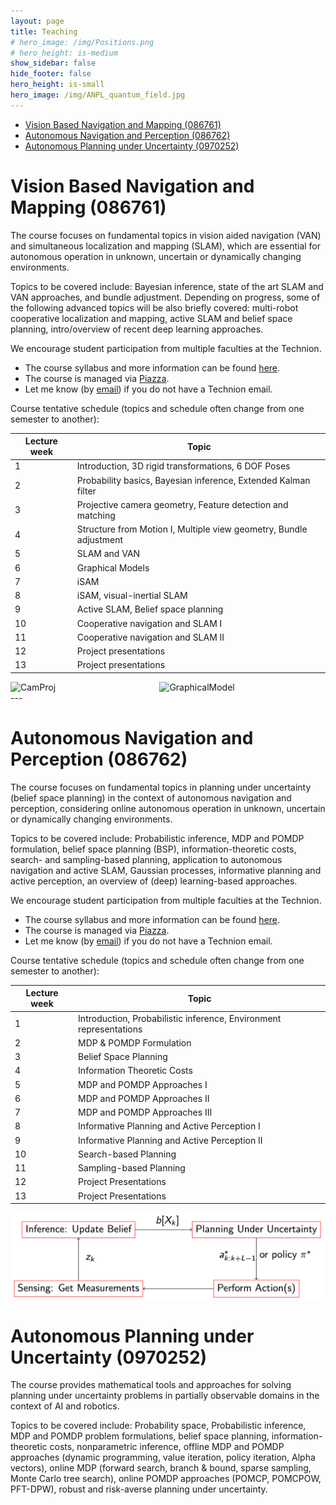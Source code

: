 ```yaml
---
layout: page
title: Teaching
# hero_image: /img/Positions.png
# hero_height: is-medium
show_sidebar: false
hide_footer: false
hero_height: is-small
hero_image: /img/ANPL_quantum_field.jpg 
---
```


* [Vision Based Navigation and Mapping (086761)](#VAN)
* [Autonomous Navigation and Perception (086762)](#ANP)
* [Autonomous Planning under Uncertainty (0970252)](#POMDP)

# Vision Based Navigation and Mapping (086761)
<div id="VAN"></div>
The course focuses on fundamental topics in vision aided navigation (VAN) and simultaneous localization and mapping (SLAM), which are essential for autonomous operation in unknown, uncertain or dynamically changing environments.

Topics to be covered include: Bayesian inference, state of the art SLAM and VAN approaches, and bundle adjustment. Depending on progress, some of the following advanced topics will be also briefly covered: multi-robot cooperative localization and mapping, active SLAM and belief space planning, intro/overview of recent deep learning approaches.

We encourage student participation from multiple faculties at the Technion.

- The course syllabus and more information can be found [here](https://www.graduate.technion.ac.il/Subjects.Eng/?Sub=86761).
- The course is managed via [Piazza](https://piazza.com/technion.ac.il/fall2020/086761).
- Let me know (by [email](mailto:vadim.indelman@technion.ac.il)) if you do not have a Technion email.

Course tentative schedule (topics and schedule often change from one semester to another):

| Lecture week|Topic|
|---|---|
| 1 |Introduction, 3D rigid transformations, 6 DOF Poses|
| 2 |Probability basics, Bayesian inference, Extended Kalman filter|
| 3 |Projective camera geometry, Feature detection and matching|
| 4 |Structure from Motion I, Multiple view geometry, Bundle adjustment|
| 5 |SLAM and VAN|
| 6 |Graphical Models|
| 7 |iSAM|
| 8 |iSAM, visual-inertial SLAM|
| 9 |Active SLAM, Belief space planning|
| 10 |Cooperative navigation and SLAM I|
| 11 |Cooperative navigation and SLAM II|
| 12 |Project presentations|
| 13 |Project presentations|

<div class="columns is-multiline">
<div class="column is-one-quarter-desktop is-6-tablet">

<div style="display: flex; width: auto; height:auto; object-fit: fill;">
    <img src="/img/Teaching/CamProj.png" alt="CamProj">
</div>

</div>

<div class="column is-one-quarter-desktop is-6-tablet">

<div style="display: flex; width: auto; height:auto; object-fit: fill;">
    <img src="/img/Teaching/GraphicalModel.png" alt="GraphicalModel">
</div>

</div>
</div>
---

# Autonomous Navigation and Perception (086762)
<div id="ANP"></div>
The course focuses on fundamental topics in planning under uncertainty (belief space planning) in the context of autonomous navigation and perception, considering online autonomous operation in unknown, uncertain or dynamically changing environments.

Topics to be covered include: Probabilistic inference, MDP and POMDP formulation, belief space planning (BSP), information-theoretic costs, search- and sampling-based planning, application to autonomous navigation and active SLAM, Gaussian processes, informative planning and active perception, an overview of (deep) learning-based approaches.

We encourage student participation from multiple faculties at the Technion.

- The course syllabus and more information can be found [here](https://www.graduate.technion.ac.il/Subjects.Eng/?Sub=86762).
- The course is managed via [Piazza](https://piazza.com/technion.ac.il/spring2021/086762/home).
- Let me know (by [email](mailto:vadim.indelman@technion.ac.il)) if you do not have a Technion email.

Course tentative schedule (topics and schedule often change from one semester to another):

| Lecture week|Topic|
|---|---|
| 1 |Introduction, Probabilistic inference, Environment representations|
| 2 |MDP & POMDP Formulation|
| 3 |Belief Space Planning|
| 4 |Information Theoretic Costs|
| 5 |MDP and POMDP Approaches I|
| 6 |MDP and POMDP Approaches II|
| 7 |MDP and POMDP Approaches III|
| 8 |Informative Planning and Active Perception I|
| 9 |Informative Planning and Active Perception II|
| 10 |Search-based Planning|
| 11 |Sampling-based Planning|
| 12 |Project Presentations|
| 13 |Project Presentations|

<div style="display: flex; justify-content: center;">
    <img src="/img/Teaching/Picture1.png" alt="Picture1">
</div>

# Autonomous Planning under Uncertainty (0970252)
<div id="POMDP"></div>
The course provides mathematical tools and approaches for solving planning under uncertainty problems in partially observable domains in the context of AI and robotics. 

Topics to be covered include: Probability space, Probabilistic inference, MDP and POMDP problem formulations, belief space planning, information-theoretic costs, nonparametric inference, offline MDP and POMDP approaches (dynamic programming, value iteration, policy iteration, Alpha vectors), online MDP (forward search, branch & bound, sparse sampling, Monte Carlo tree search), online POMDP approaches (POMCP, POMCPOW, PFT-DPW), robust and risk-averse planning under uncertainty.
